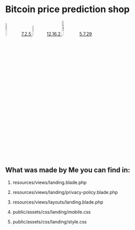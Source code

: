 # Bitcoin price prediction shop

<p>
    <a href="https://www.php.net/releases/7_2_5.php">
        <img src="https://www.php.net/images/logos/php-logo.svg" alt="7.2.5" width="10%"/>7.2.5
    </a>
    <a href="https://nodejs.org/en/blog/release/v12.16.2/">
        <img src="https://nodejs.org/static/images/logo.svg" alt="12.16.2" width="9%"/>12.16.2
    </a>
    <a href="https://dev.mysql.com/doc/relnotes/mysql/5.7/en/news-5-7-29.html">
        <img src="https://cdn.worldvectorlogo.com/logos/mysql.svg" alt="5.7.29" width="11%">5.7.29
    </a>
</p>


## What was made by Me you can find in:

1. resources/views/landing.blade.php

2. resources/views/landing/privacy-policy.blade.php

3. resources/views/layouts/landing.blade.php

4. public/assets/css/landing/mobile.css

5. public/assets/css/landing/style.css
